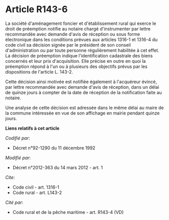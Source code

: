 # Article R143-6

La société d'aménagement foncier et d'établissement rural qui exerce le droit de préemption notifie au notaire chargé
d'instrumenter par lettre recommandée avec demande d'avis de réception ou sous forme électronique dans les conditions prévues
aux articles 1316-1 et 1316-4 du code civil sa décision signée par le président de son conseil d'administration ou par toute
personne régulièrement habilitée à cet effet. La décision de préemption indique l'identification cadastrale des biens
concernés et leur prix d'acquisition. Elle précise en outre en quoi la préemption répond à l'un ou à plusieurs des objectifs
prévus par les dispositions de l'article L. 143-2. 

Cette décision ainsi motivée est notifiée également à l'acquéreur évincé, par lettre recommandée avec demande d'avis de
réception, dans un délai de quinze jours à compter de la date de réception de la notification faite au notaire. 

Une analyse de cette décision est adressée dans le même délai au maire de la commune intéressée en vue de son affichage en
mairie pendant quinze jours.

**Liens relatifs à cet article**

_Codifié par_:

  - Décret n°92-1290 du 11 décembre 1992

_Modifié par_:

  - Décret n°2012-363 du 14 mars 2012 - art. 1

_Cite_:

  - Code civil - art. 1316-1
  - Code rural - art. L143-2

_Cité par_:

  - Code rural et de la pêche maritime - art. R143-4 (VD)
